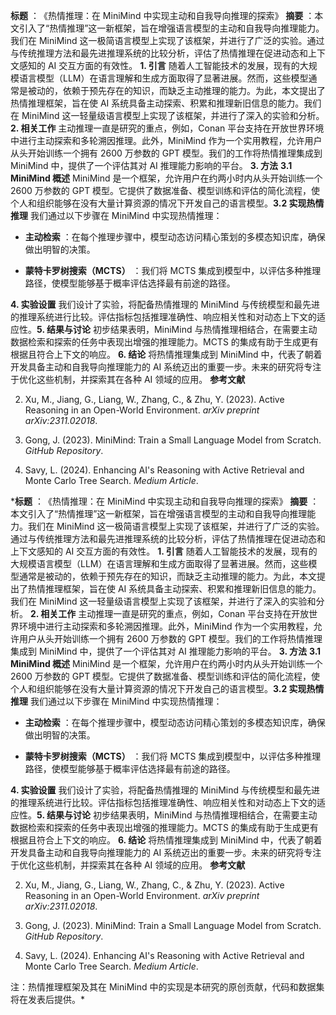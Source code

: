 
**标题** ：​《热情推理：在 MiniMind 中实现主动和自我导向推理的探索》​
**摘要** ：​本文引入了“热情推理”这一新框架，旨在增强语言模型的主动和自我导向推理能力。​我们在 MiniMind 这一极简语言模型上实现了该框架，并进行了广泛的实验。​通过与传统推理方法和最先进推理系统的比较分析，评估了热情推理在促进动态和上下文感知的 AI 交互方面的有效性。​
**1. 引言** 
随着人工智能技术的发展，现有的大规模语言模型（LLM）在语言理解和生成方面取得了显著进展。​然而，这些模型通常是被动的，依赖于预先存在的知识，而缺乏主动推理的能力。​为此，本文提出了热情推理框架，旨在使 AI 系统具备主动探索、积累和推理新旧信息的能力。​我们在 MiniMind 这一轻量级语言模型上实现了该框架，并进行了深入的实验和分析。​
**2. 相关工作** 
主动推理一直是研究的重点，​例如，Conan 平台支持在开放世界环境中进行主动探索和多轮溯因推理。​此外，MiniMind 作为一个实用教程，允许用户从头开始训练一个拥有 2600 万参数的 GPT 模型。​我们的工作将热情推理集成到 MiniMind 中，提供了一个评估其对 AI 推理能力影响的平台。​
**3. 方法** 
**3.1 MiniMind 概述** 
MiniMind 是一个框架，允许用户在约两小时内从头开始训练一个 2600 万参数的 GPT 模型。​它提供了数据准备、模型训练和评估的简化流程，使个人和组织能够在没有大量计算资源的情况下开发自己的语言模型。​
**3.2 实现热情推理** 
我们通过以下步骤在 MiniMind 中实现热情推理：​
 
- **主动检索** ：​在每个推理步骤中，模型动态访问精心策划的多模态知识库，确保做出明智的决策。​
 
- **蒙特卡罗树搜索（MCTS）** ：​我们将 MCTS 集成到模型中，以评估多种推理路径，使模型能够基于概率评估选择最有前途的路径。​

**4. 实验设置** 
我们设计了实验，将配备热情推理的 MiniMind 与传统模型和最先进的推理系统进行比较。​评估指标包括推理准确性、响应相关性和对动态上下文的适应性。​
**5. 结果与讨论** 
初步结果表明，MiniMind 与热情推理相结合，在需要主动数据检索和探索的任务中表现出增强的推理能力。​MCTS 的集成有助于生成更有根据且符合上下文的响应。​
**6. 结论** 
将热情推理集成到 MiniMind 中，代表了朝着开发具备主动和自我导向推理能力的 AI 系统迈出的重要一步。​未来的研究将专注于优化这些机制，并探索其在各种 AI 领域的应用。​
**参考文献** 
 
2. Xu, M., Jiang, G., Liang, W., Zhang, C., & Zhu, Y. (2023). Active Reasoning in an Open-World Environment. *arXiv preprint arXiv:2311.02018*.​
 
4. Gong, J. (2023). MiniMind: Train a Small Language Model from Scratch. *GitHub Repository*.​
 
6. Savy, L. (2024). Enhancing AI's Reasoning with Active Retrieval and Monte Carlo Tree Search. *Medium Article*.​

***标题** ：​《热情推理：在 MiniMind 中实现主动和自我导向推理的探索》​
**摘要** ：​本文引入了“热情推理”这一新框架，旨在增强语言模型的主动和自我导向推理能力。​我们在 MiniMind 这一极简语言模型上实现了该框架，并进行了广泛的实验。​通过与传统推理方法和最先进推理系统的比较分析，评估了热情推理在促进动态和上下文感知的 AI 交互方面的有效性。​
**1. 引言** 
随着人工智能技术的发展，现有的大规模语言模型（LLM）在语言理解和生成方面取得了显著进展。​然而，这些模型通常是被动的，依赖于预先存在的知识，而缺乏主动推理的能力。​为此，本文提出了热情推理框架，旨在使 AI 系统具备主动探索、积累和推理新旧信息的能力。​我们在 MiniMind 这一轻量级语言模型上实现了该框架，并进行了深入的实验和分析。​
**2. 相关工作** 
主动推理一直是研究的重点，​例如，Conan 平台支持在开放世界环境中进行主动探索和多轮溯因推理。​此外，MiniMind 作为一个实用教程，允许用户从头开始训练一个拥有 2600 万参数的 GPT 模型。​我们的工作将热情推理集成到 MiniMind 中，提供了一个评估其对 AI 推理能力影响的平台。​
**3. 方法** 
**3.1 MiniMind 概述** 
MiniMind 是一个框架，允许用户在约两小时内从头开始训练一个 2600 万参数的 GPT 模型。​它提供了数据准备、模型训练和评估的简化流程，使个人和组织能够在没有大量计算资源的情况下开发自己的语言模型。​
**3.2 实现热情推理** 
我们通过以下步骤在 MiniMind 中实现热情推理：​
 
- **主动检索** ：​在每个推理步骤中，模型动态访问精心策划的多模态知识库，确保做出明智的决策。​
 
- **蒙特卡罗树搜索（MCTS）** ：​我们将 MCTS 集成到模型中，以评估多种推理路径，使模型能够基于概率评估选择最有前途的路径。​

**4. 实验设置** 
我们设计了实验，将配备热情推理的 MiniMind 与传统模型和最先进的推理系统进行比较。​评估指标包括推理准确性、响应相关性和对动态上下文的适应性。​
**5. 结果与讨论** 
初步结果表明，MiniMind 与热情推理相结合，在需要主动数据检索和探索的任务中表现出增强的推理能力。​MCTS 的集成有助于生成更有根据且符合上下文的响应。​
**6. 结论** 
将热情推理集成到 MiniMind 中，代表了朝着开发具备主动和自我导向推理能力的 AI 系统迈出的重要一步。​未来的研究将专注于优化这些机制，并探索其在各种 AI 领域的应用。​
**参考文献** 
 
2. Xu, M., Jiang, G., Liang, W., Zhang, C., & Zhu, Y. (2023). Active Reasoning in an Open-World Environment. *arXiv preprint arXiv:2311.02018*.​
 
4. Gong, J. (2023). MiniMind: Train a Small Language Model from Scratch. *GitHub Repository*.​
 
6. Savy, L. (2024). Enhancing AI's Reasoning with Active Retrieval and Monte Carlo Tree Search. *Medium Article*.​

注：​热情推理框架及其在 MiniMind 中的实现是本研究的原创贡献，代码和数据集将在发表后提供。*​